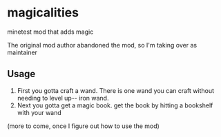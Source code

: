 # magicalities

minetest mod that adds magic

The original mod author abandoned the mod, so I'm taking over as maintainer


## Usage

1. First you gotta craft a wand. There is one wand you can craft without needing to level up-- iron wand.
2. Next you gotta get a magic book. get the book by hitting a bookshelf with your wand

(more to come, once I figure out how to use the mod)

